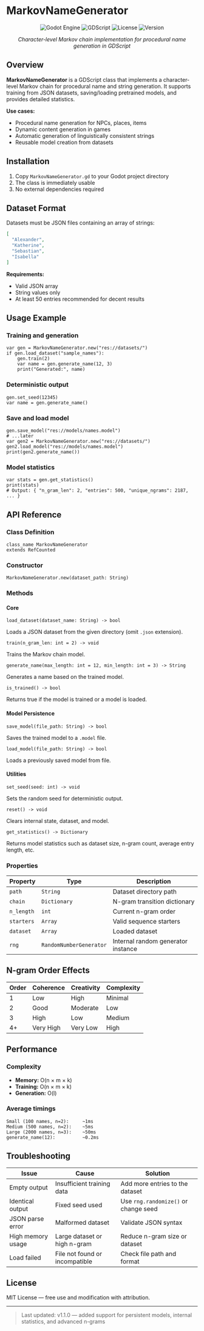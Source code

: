 # MarkovNameGenerator

<div align="center">

![Godot Engine](https://img.shields.io/badge/Godot-4.0+-blue?logo=godot-engine\&logoColor=white)
![GDScript](https://img.shields.io/badge/GDScript-Ready-green)
![License](https://img.shields.io/badge/License-MIT-yellow)
![Version](https://img.shields.io/badge/Version-1.1.0-brightgreen)

*Character-level Markov chain implementation for procedural name generation in GDScript*

</div>

## Overview

**MarkovNameGenerator** is a GDScript class that implements a character-level Markov chain for procedural name and string generation. It supports training from JSON datasets, saving/loading pretrained models, and provides detailed statistics.

**Use cases:**

* Procedural name generation for NPCs, places, items
* Dynamic content generation in games
* Automatic generation of linguistically consistent strings
* Reusable model creation from datasets

## Installation

1. Copy `MarkovNameGenerator.gd` to your Godot project directory
2. The class is immediately usable
3. No external dependencies required

## Dataset Format

Datasets must be JSON files containing an array of strings:

```json
[
  "Alexander",
  "Katherine",
  "Sebastian",
  "Isabella"
]
```

**Requirements:**

* Valid JSON array
* String values only
* At least 50 entries recommended for decent results

## Usage Example

### Training and generation

```gdscript
var gen = MarkovNameGenerator.new("res://datasets/")
if gen.load_dataset("sample_names"):
	gen.train(2)
	var name = gen.generate_name(12, 3)
	print("Generated:", name)
```

### Deterministic output

```gdscript
gen.set_seed(12345)
var name = gen.generate_name()
```

### Save and load model

```gdscript
gen.save_model("res://models/names.model")
# ...later
var gen2 = MarkovNameGenerator.new("res://datasets/")
gen2.load_model("res://models/names.model")
print(gen2.generate_name())
```

### Model statistics

```gdscript
var stats = gen.get_statistics()
print(stats)
# Output: { "n_gram_len": 2, "entries": 500, "unique_ngrams": 2187, ... }
```

## API Reference

### Class Definition

```gdscript
class_name MarkovNameGenerator
extends RefCounted
```

### Constructor

```gdscript
MarkovNameGenerator.new(dataset_path: String)
```

### Methods

#### Core

```gdscript
load_dataset(dataset_name: String) -> bool
```

Loads a JSON dataset from the given directory (omit `.json` extension).

```gdscript
train(n_gram_len: int = 2) -> void
```

Trains the Markov chain model.

```gdscript
generate_name(max_length: int = 12, min_length: int = 3) -> String
```

Generates a name based on the trained model.

```gdscript
is_trained() -> bool
```

Returns true if the model is trained or a model is loaded.

#### Model Persistence

```gdscript
save_model(file_path: String) -> bool
```

Saves the trained model to a `.model` file.

```gdscript
load_model(file_path: String) -> bool
```

Loads a previously saved model from file.

#### Utilities

```gdscript
set_seed(seed: int) -> void
```

Sets the random seed for deterministic output.

```gdscript
reset() -> void
```

Clears internal state, dataset, and model.

```gdscript
get_statistics() -> Dictionary
```

Returns model statistics such as dataset size, n-gram count, average entry length, etc.

### Properties

| Property   | Type                    | Description                        |
| ---------- | ----------------------- | ---------------------------------- |
| `path`     | `String`                | Dataset directory path             |
| `chain`    | `Dictionary`            | N-gram transition dictionary       |
| `n_length` | `int`                   | Current n-gram order               |
| `starters` | `Array`                 | Valid sequence starters            |
| `dataset`  | `Array`                 | Loaded dataset                     |
| `rng`      | `RandomNumberGenerator` | Internal random generator instance |

## N-gram Order Effects

| Order | Coherence | Creativity | Complexity |
| ----- | --------- | ---------- | ---------- |
| 1     | Low       | High       | Minimal    |
| 2     | Good      | Moderate   | Low        |
| 3     | High      | Low        | Medium     |
| 4+    | Very High | Very Low   | High       |

## Performance

### Complexity

* **Memory:** O(n × m × k)
* **Training:** O(n × m × k)
* **Generation:** O(l)

### Average timings

```
Small (100 names, n=2):     ~1ms
Medium (500 names, n=2):    ~5ms
Large (2000 names, n=3):    ~50ms
generate_name(12):          ~0.2ms
```

## Troubleshooting

| Issue             | Cause                          | Solution                             |
| ----------------- | ------------------------------ | ------------------------------------ |
| Empty output      | Insufficient training data     | Add more entries to the dataset      |
| Identical output  | Fixed seed used                | Use `rng.randomize()` or change seed |
| JSON parse error  | Malformed dataset              | Validate JSON syntax                 |
| High memory usage | Large dataset or high n-gram   | Reduce n-gram size or dataset        |
| Load failed       | File not found or incompatible | Check file path and format           |

## License

MIT License — free use and modification with attribution.

---

> Last updated: v1.1.0 — added support for persistent models, internal statistics, and advanced n-grams
